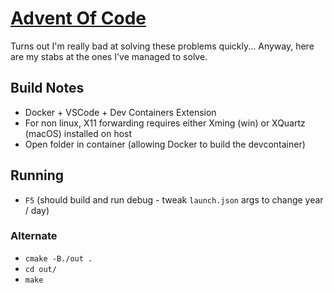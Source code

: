 # [Advent Of Code](https://adventofcode.com)
Turns out I'm really bad at solving these problems quickly...
Anyway, here are my stabs at the ones I've managed to solve.

## Build Notes
- Docker + VSCode + Dev Containers Extension
- For non linux, X11 forwarding requires either Xming (win) or XQuartz (macOS) installed on host
- Open folder in container (allowing Docker to build the devcontainer)

## Running
- `F5` (should build and run debug - tweak `launch.json` args to change year / day)

### Alternate
- `cmake -B./out .`
- `cd out/`
- `make`
